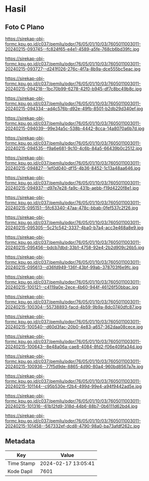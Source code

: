 # Hasil

## Foto C Plano

https://sirekap-obj-formc.kpu.go.id/c037/pemilu/pdpr/76/05/01/10/03/7605011003011-20240215-093745--fc824f65-e4e1-4589-a5fe-768cb6bd39fc.jpg

https://sirekap-obj-formc.kpu.go.id/c037/pemilu/pdpr/76/05/01/10/03/7605011003011-20240215-093727--d241f026-276c-4f7a-8b9a-dce555bc5eac.jpg

https://sirekap-obj-formc.kpu.go.id/c037/pemilu/pdpr/76/05/01/10/03/7605011003011-20240215-094218--1bc70b99-6278-42f0-b945-df7c8bc49b8c.jpg

https://sirekap-obj-formc.kpu.go.id/c037/pemilu/pdpr/76/05/01/10/03/7605011003011-20240215-094334--ad4c576b-d92e-49fb-8501-b2db29d340ef.jpg

https://sirekap-obj-formc.kpu.go.id/c037/pemilu/pdpr/76/05/01/10/03/7605011003011-20240215-094039--99e34a5c-538b-4442-8cca-14a8070a6b7d.jpg

https://sirekap-obj-formc.kpu.go.id/c037/pemilu/pdpr/76/05/01/10/03/7605011003011-20240215-094535--f9a6e681-9c10-4c6b-84a5-66439b0c2512.jpg

https://sirekap-obj-formc.kpu.go.id/c037/pemilu/pdpr/76/05/01/10/03/7605011003011-20240215-094827--1ef0d040-df15-4b36-8452-1c13a48aa646.jpg

https://sirekap-obj-formc.kpu.go.id/c037/pemilu/pdpr/76/05/01/10/03/7605011003011-20240215-094937--d97e7e28-fa9c-431b-aebb-f19d4220f8e1.jpg

https://sirekap-obj-formc.kpu.go.id/c037/pemilu/pdpr/76/05/01/10/03/7605011003011-20240215-095151--5fc63340-47aa-478c-bbab-0fef537c2f26.jpg

https://sirekap-obj-formc.kpu.go.id/c037/pemilu/pdpr/76/05/01/10/03/7605011003011-20240215-095305--5c21c542-3337-4ba0-b7a4-acc3e468a8e9.jpg

https://sirekap-obj-formc.kpu.go.id/c037/pemilu/pdpr/76/05/01/10/03/7605011003011-20240215-095456--bdcb7dbd-33b1-4758-92e4-2b2d909c26b5.jpg

https://sirekap-obj-formc.kpu.go.id/c037/pemilu/pdpr/76/05/01/10/03/7605011003011-20240215-095613--d36fd949-136f-43bf-99ab-378703f6e9fc.jpg

https://sirekap-obj-formc.kpu.go.id/c037/pemilu/pdpr/76/05/01/10/03/7605011003011-20240215-100121--c4119a0e-2ece-4b60-944f-46126f50bbac.jpg

https://sirekap-obj-formc.kpu.go.id/c037/pemilu/pdpr/76/05/01/10/03/7605011003011-20240215-100304--55738893-facd-4b59-9b9a-8dc0740dfc87.jpg

https://sirekap-obj-formc.kpu.go.id/c037/pemilu/pdpr/76/05/01/10/03/7605011003011-20240215-100540--d60d3fac-20b0-4e83-a657-362daa08cece.jpg

https://sirekap-obj-formc.kpu.go.id/c037/pemilu/pdpr/76/05/01/10/03/7605011003011-20240215-100643--8e48a06a-cae8-4084-8fd2-f06e409fa34d.jpg

https://sirekap-obj-formc.kpu.go.id/c037/pemilu/pdpr/76/05/01/10/03/7605011003011-20240215-100936--77f5d9de-8865-4d90-80a4-960bd8567a7e.jpg

https://sirekap-obj-formc.kpu.go.id/c037/pemilu/pdpr/76/05/01/10/03/7605011003011-20240215-101144--c95b530e-f2b4-499d-99e4-a94f9442ad5e.jpg

https://sirekap-obj-formc.kpu.go.id/c037/pemilu/pdpr/76/05/01/10/03/7605011003011-20240215-101316--61b12fd9-318d-44b6-88b7-0b6111d62bd4.jpg

https://sirekap-obj-formc.kpu.go.id/c037/pemilu/pdpr/76/05/01/10/03/7605011003011-20240215-101458--567332ef-dcd8-4790-98a0-ba73afdf262c.jpg


## Metadata

| Key        | Value               |
| ---------- | ------------------- |
| Time Stamp | 2024-02-17 13:05:41 |
| Kode Dapil | 7601                |



